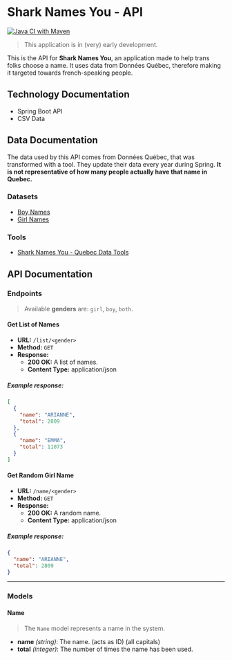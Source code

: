# Shark Names You - API
[![Java CI with Maven](https://github.com/ariannelafraise/shark-names-you-api/actions/workflows/ci.yaml/badge.svg)](https://github.com/ariannelafraise/shark-names-you-api/actions/workflows/ci.yaml)
> This application is in (very) early development.

This is the API for **Shark Names You**, an application made to help trans folks choose a name. It uses data from Données Québec, therefore making it targeted towards french-speaking people.

## Technology Documentation
- Spring Boot API
- CSV Data
## Data Documentation
The data used by this API comes from Données Québec, that was transformed with a tool. They update their data every year during Spring. **It is not representative of how many people actually have that name in Quebec.**
### Datasets
- [Boy Names](https://donneesquebec.ca/recherche/fr/dataset/banque-de-prenoms-garcons)
- [Girl Names](https://donneesquebec.ca/recherche/fr/dataset/banque-de-prenoms-filles)
### Tools
- [Shark Names You - Quebec Data Tools](https://github.com/ariannelafraise/shark-names-you-quebec-data-tool)
## API Documentation
### Endpoints
> Available **genders** are: `girl`, `boy`, `both`.
#### Get List of Names
- **URL:** `/list/<gender>`
- **Method:** `GET`
- **Response:**
  - **200 OK:** A list of names.
  - **Content Type:** application/json
##### Example response:
```json
[
  {
    "name": "ARIANNE",
    "total": 2809
  },
  {
    "name": "EMMA",
    "total": 11073
  }
]
```
#### Get Random Girl Name
- **URL:** `/name/<gender>`
- **Method:** `GET`
- **Response:**
  - **200 OK:** A random name.
  - **Content Type:** application/json
##### Example response:
```json
{
  "name": "ARIANNE",
  "total": 2809
}
```

---
### Models

#### Name
>The `Name` model represents a name in the system.
- **name** *(string)*: The name. (acts as ID) (all capitals)
- **total** *(integer)*: The number of times the name has been used.